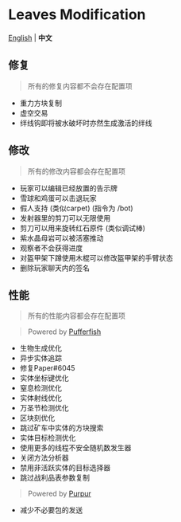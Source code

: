 Leaves Modification
===========

[English](https://github.com/LeavesMC/Leaves/blob/master/docs/MODIFICATION.md) | **中文**

## 修复

> 所有的修复内容都不会存在配置项

- 重力方块复制
- 虚空交易
- 绊线钩即将被水破坏时亦然生成激活的绊线

## 修改

> 所有的修改内容都会存在配置项

- 玩家可以编辑已经放置的告示牌
- 雪球和鸡蛋可以击退玩家
- 假人支持 (类似carpet) (指令为 /bot)
- 发射器里的剪刀可以无限使用
- 剪刀可以用来旋转红石原件 (类似调试棒)
- 紫水晶母岩可以被活塞推动
- 观察者不会获得进度
- 对盔甲架下蹲使用木棍可以修改盔甲架的手臂状态
- 删除玩家聊天内的签名

## 性能

> 所有的性能内容都会存在配置项

> Powered by [Pufferfish](https://github.com/pufferfish-gg/Pufferfish)
- 生物生成优化
- 异步实体追踪
- 修复Paper#6045
- 实体坐标键优化
- 窒息检测优化
- 实体射线优化
- 万圣节检测优化
- 区块刻优化
- 跳过矿车中实体的方块搜索
- 实体目标检测优化
- 使用更多的线程不安全随机数发生器
- 关闭方法分析器
- 禁用非活跃实体的目标选择器
- 跳过战利品表参数复制

> Powered by [Purpur](https://github.com/PurpurMC/Purpur)
- 减少不必要包的发送

